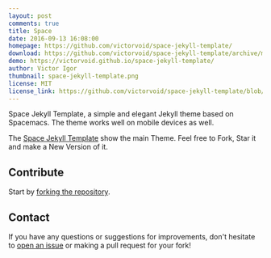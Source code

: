 ```yaml
---
layout: post
comments: true
title: Space
date: 2016-09-13 16:08:00
homepage: https://github.com/victorvoid/space-jekyll-template/
download: https://github.com/victorvoid/space-jekyll-template/archive/master.zip
demo: https://victorvoid.github.io/space-jekyll-template/
author: Victor Igor
thumbnail: space-jekyll-template.png
license: MIT
license_link: https://github.com/victorvoid/space-jekyll-template/blob/master/LICENSE
---
```


Space Jekyll Template, a simple and elegant Jekyll theme based on Spacemacs. The theme works well on mobile devices as well.

The [Space Jekyll Template](https://github.com/victorvoid/space-jekyll-template/) show the main Theme. Feel free to Fork, Star it and make a New Version of it.

## Contribute

Start by [forking the repository](https://github.com/victorvoid/space-jekyll-template/).

## Contact

If you have any questions or suggestions for improvements, don't hesitate to [open an issue](https://github.com/victorvoid/space-jekyll-template/issues) or making a pull request for your fork!
